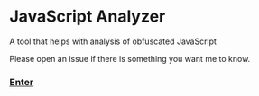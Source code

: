 # JavaScript Analyzer

A tool that helps with analysis of obfuscated JavaScript

Please open an issue if there is something you want me to know. 

### [Enter](https://jspenguin2017.github.io/JavaScriptAnalyzer/)
